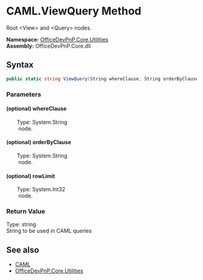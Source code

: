 # CAML.ViewQuery Method  
 Root &lt;View&gt; and &lt;Query&gt; nodes.   

**Namespace:** [OfficeDevPnP.Core.Utilities](OfficeDevPnP.Core.Utilities.md)  
**Assembly:** OfficeDevPnP.Core.dll  
## Syntax
```C#
public static string ViewQuery(String whereClause, String orderByClause, Int32 rowLimit)
```
### Parameters
#### (optional) whereClause  
&emsp;&emsp;Type: System.String  
&emsp;&emsp;<Where> node.  

  

#### (optional) orderByClause  
&emsp;&emsp;Type: System.String  
&emsp;&emsp;<OrderBy> node.  

  

#### (optional) rowLimit  
&emsp;&emsp;Type: System.Int32  
&emsp;&emsp;<RowLimit> node.  

  

### Return Value
Type: string  
String to be used in CAML queries  


## See also
- [CAML](OfficeDevPnP.Core.Utilities.CAML.md) 
- [OfficeDevPnP.Core.Utilities](OfficeDevPnP.Core.Utilities.md) 
